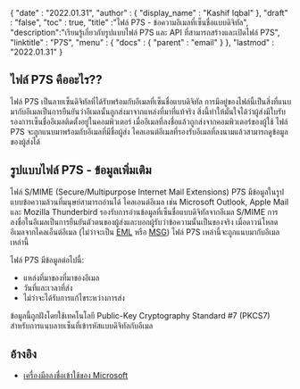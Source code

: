 {
  "date" : "2022.01.31",
  "author" : {
    "display_name" : "Kashif Iqbal"
},
  "draft" : "false",
  "toc" : true,
  "title" :"ไฟล์ P7S - ข้อความอีเมลที่เซ็นชื่อแบบดิจิทัล",
  "description":"เรียนรู้เกี่ยวกับรูปแบบไฟล์ P7S และ API ที่สามารถสร้างและเปิดไฟล์ P7S",
  "linktitle" : "P7S",
  "menu" : {
    "docs" : {
      "parent" : "email"
}
},
  "lastmod" : "2022.01.31"
}

## ไฟล์ P7S คืออะไร??

ไฟล์ P7S เป็นลายเซ็นดิจิทัลที่ได้รับพร้อมกับอีเมลที่เซ็นชื่อแบบดิจิทัล การมีอยู่ของไฟล์นี้เป็นสิ่งที่แนบมากับอีเมลเป็นการยืนยันว่าอีเมลนั้นถูกส่งมาจากแหล่งที่มาที่แท้จริง สิ่งนี้ทำให้มั่นใจได้ว่าผู้ส่งมีใบรับรองการเซ็นชื่ออีเมลติดตั้งอยู่ในคอมพิวเตอร์ เมื่ออีเมลที่ลงชื่อแล้วถูกส่งจากคอมพิวเตอร์ของผู้ใช้ ไฟล์ P7S จะถูกแนบมาพร้อมกับอีเมลที่มีชื่อผู้ส่ง ไคลเอนต์อีเมลที่รองรับอีเมลที่ลงนามแล้วสามารถดูข้อมูลของผู้ส่งได้

## รูปแบบไฟล์ P7S - ข้อมูลเพิ่มเติม

ไฟล์ S/MIME (Secure/Multipurpose Internet Mail Extensions) P7S มีข้อมูลในรูปแบบข้อความล้วนที่มนุษย์สามารถอ่านได้ ไคลเอนต์อีเมล เช่น Microsoft Outlook, Apple Mail และ Mozilla Thunderbird รองรับการอ่านข้อมูลที่เซ็นชื่อแบบดิจิทัลจากอีเมล S/MIME การลงชื่อในอีเมลเป็นการยืนยันตัวตนของผู้ส่งและบอกผู้รับว่าข้อความนั้นเป็นของจริง เมื่อดาวน์โหลดอีเมลจากไคลเอ็นต์อีเมล (ไม่ว่าจะเป็น [EML](/th/email/eml/) หรือ [MSG](/th/email/msg/)) ไฟล์ P7S เหล่านี้จะถูกแนบมากับอีเมลเหล่านี้

ไฟล์ P7S มีข้อมูลต่อไปนี้:

* แหล่งที่มาของที่มาของอีเมล
* วันที่และเวลาที่ส่ง
* ไม่ว่าจะได้รับการแก้ไขระหว่างการส่ง

ข้อมูลนี้ถูกฝังโดยใช้เทคโนโลยี Public-Key Cryptography Standard #7 (PKCS7) สำหรับการแนบลายเซ็นที่เข้ารหัสแบบดิจิทัลกับอีเมล

## อ้างอิง ##

* [เครื่องมือลงชื่อเข้าใช้ของ Microsoft](https://learn.microsoft.com/en-us/windows-hardware/drivers/devtest/signtool)

